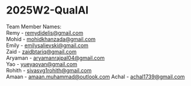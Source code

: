 # 2025W2-QualAI <br>

Team Member Names: <br>
Remy - remydidelis@gmail.com <br>
Mohid - mohidkhanzada@gmail.com <br>
Emily - emilysalievski@gmail.com <br>
Zaid - zaidbtariq@gmail.com <br>
Aryaman - aryamanrajpal04@gmail.com <br>
Yao - yueyaoyan@gmail.com <br>
Rohith - sivasvg1rohith@gmail.com <br>
Amaan - amaan.muhammad@outlook.com
Achal - achal1739@gmail.com <br>